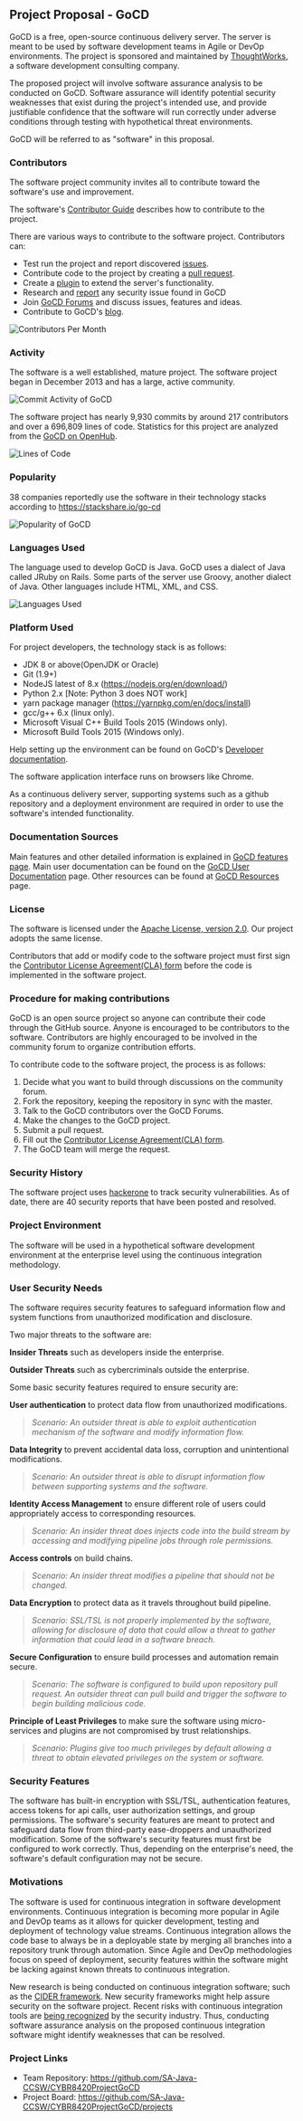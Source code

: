 ## Project Proposal - GoCD
GoCD is a free, open-source continuous delivery server. The server is meant to be used by software development teams in Agile or DevOp environments. The project is sponsored and maintained by [ThoughtWorks](https://www.thoughtworks.com/), a software development consulting company.

The proposed project will involve software assurance analysis to be conducted on GoCD. Software assurance will identify potential security weaknesses that exist during the project's intended use, and provide justifiable confidence that the software will run correctly under adverse conditions through testing with hypothetical threat environments.

GoCD will be referred to as "software" in this proposal.

### Contributors
The software project community invites all to contribute toward the software's use and improvement.

The software's [Contributor Guide](https://www.gocd.org/contribute/) describes how to contribute to the project. 

There are various ways to contribute to the software project. Contributors can:
* Test run the project and report discovered [issues](https://github.com/gocd/gocd/issues). 
* Contribute code to the project by creating a [pull request](https://github.com/gocd/gocd/).
* Create a [plugin](https://docs.gocd.org/current/extension_points/plugin_user_guide.html) to extend the server's functionality.
* Research and [report](https://hackerone.com/gocd) any security issue found in GoCD
* Join [GoCD Forums](https://groups.google.com/forum/#!forum/go-cd) and discuss issues, features and ideas.
* Contribute to GoCD's [blog](https://www.gocd.org/blog/). 


![Contributors Per Month](https://github.com/SA-Java-CCSW/CYBR8420ProjectGoCD/blob/master/images/community.jpg)


### Activity
The software is a well established, mature project. The software project began in December 2013 and has a large, active community.

![Commit Activity of GoCD](https://github.com/SA-Java-CCSW/CYBR8420ProjectGoCD/blob/master/images/activity.jpg)

The software project has nearly 9,930 commits by around 217 contributors and over a 696,809 lines of code. Statistics for this project are analyzed from the [GoCD on OpenHub](https://www.openhub.net/p/gocd).

![Lines of Code](https://github.com/SA-Java-CCSW/CYBR8420ProjectGoCD/blob/master/images/code.jpg)


### Popularity
38 companies reportedly use the software in their technology stacks according to https://stackshare.io/go-cd  

![Popularity of GoCD](https://github.com/SA-Java-CCSW/CYBR8420ProjectGoCD/blob/master/images/popularity.jpg)


### Languages Used
The language used to develop GoCD is Java. GoCD uses a dialect of Java called JRuby on Rails. Some parts of the server use Groovy, another dialect of Java. Other languages include HTML, XML, and CSS.  

![Languages Used](https://github.com/SA-Java-CCSW/CYBR8420ProjectGoCD/blob/master/images/language.jpg)


### Platform Used
For project developers, the technology stack is as follows:
* JDK 8 or above(OpenJDK or Oracle)
* Git (1.9+)
* NodeJS latest of 8.x (https://nodejs.org/en/download/)
* Python 2.x [Note: Python 3 does NOT work]
* yarn package manager (https://yarnpkg.com/en/docs/install)
* gcc/g++ 6.x (linux only). 
* Microsoft Visual C++ Build Tools 2015 (Windows only).
* Microsoft Build Tools 2015 (Windows only).

Help setting up the environment can be found on GoCD's [Developer documentation](https://developer.gocd.org/current/2/2.1.html).

The software application interface runs on browsers like Chrome. 

As a continuous delivery server, supporting systems such as a github repository and a deployment environment are required in order to use the software's intended functionality. 


### Documentation Sources
Main features and other detailed information is explained in [GoCD features page](https://www.gocd.org/why-gocd/). Main user documentation can be found on the [GoCD User Documentation](https://docs.gocd.org/current/) page. Other resources can be found at [GoCD Resources](https://www.gocd.org/resources/) page.


### License
The software is licensed under the [Apache License, version 2.0](https://www.apache.org/licenses/LICENSE-2.0). Our project adopts the same license.

Contributors that add or modify code to the software project must first sign the [Contributor License Agreement(CLA) form](https://www.gocd.org/contributor-license-agreement/) before the code is implemented in the software project.


### Procedure for making contributions
GoCD is an open source project so anyone can contribute their code through the GitHub source. Anyone is encouraged to be contributors to the software. Contributors are highly encouraged to be involved in the community forum to organize contribution efforts.

To contribute code to the software project, the process is as follows:
1. Decide what you want to build through discussions on the community forum.
2. Fork the repository, keeping the repository in sync with the master.
3. Talk to the GoCD contributors over the GoCD Forums.
4. Make the changes to the GoCD project.
5. Submit a pull request.
6. Fill out the [Contributor License Agreement(CLA) form](https://www.gocd.org/contributor-license-agreement/).
7. The GoCD team will merge the request.

### Security History
The software project uses [hackerone](https://hackerone.com/gocd/) to track security vulnerabilities. As of date, there are 40 security reports that have been posted and resolved.

### Project Environment
The software will be used in a hypothetical software development environment at the enterprise level using the continuous integration methodology. 

### User Security Needs
The software requires security features to safeguard information flow and system functions from unauthorized modification and disclosure.

Two major threats to the software are:

**Insider Threats** such as developers inside the enterprise.

**Outsider Threats** such as cybercriminals outside the enterprise.

Some basic security features required to ensure security are:

**User authentication** to protect data flow from unauthorized modifications.
> *Scenario: An outsider threat is able to exploit authentication mechanism of the software and modify information flow.*

**Data Integrity** to prevent accidental data loss, corruption and unintentional modifications.
> *Scenario: An outsider threat is able to disrupt information flow between supporting systems and the software.*
    
**Identity Access Management** to ensure different role of users could appropriately access to corresponding resources.
> *Scenario: An insider threat does injects code into the build stream by accessing and modifying pipeline jobs through role permissions.*
    
**Access controls** on build chains.
> *Scenario: An insider threat modifies a pipeline that should not be changed.*
       
**Data Encryption** to protect data as it travels throughout build pipeline.
> *Scenario: SSL/TSL is not properly implemented by the software, allowing for disclosure of data that could allow a threat to gather information that could lead in a software breach.*

**Secure Configuration** to ensure build processes and automation remain secure.
> *Scenario: The software is configured to build upon repository pull request. An outsider threat can pull build and trigger the software to begin building malicious code.*

**Principle of Least Privileges** to make sure the software using micro-services and plugins are not compromised by trust relationships.
> *Scenario: Plugins give too much privileges by default allowing a threat to obtain elevated privileges on the system or software.*

        
### Security Features
The software has built-in encryption with SSL/TSL, authentication features, access tokens for api calls, user authorization settings, and group permissions. The software's security features are meant to protect and safeguard data flow from third-party ease-droppers and unauthorized modification. Some of the software's security features must first be configured to work correctly. Thus, depending on the enterprise's need, the software's default configuration may not be secure.

### Motivations
The software is used for continuous integration in software development environments. Continuous integration is becoming more popular in Agile and DevOp teams as it allows for quicker development, testing and deployment of technology value streams. Continuous integration allows the code base to always be in a deployable state by merging all branches into a repository trunk through automation. Since Agile and DevOp methodologies focus on speed of deployment, security features within the software might be lacking against known threats to continuous integration.

New research is being conducted on continuous integration software; such as the [CIDER framework](https://github.com/spaceB0x/cider). New security frameworks might help assure security on the software project. Recent risks with continuous integration tools are [being recognized](https://thenewstack.io/poorly-configured-ci-cd-systems-can-be-a-backdoor-into-your-infrastructure/) by the security industry. Thus, conducting software assurance analysis on the proposed continuous integration software might identify weaknesses that can be resolved.

### Project Links
* Team Repository: https://github.com/SA-Java-CCSW/CYBR8420ProjectGoCD
* Project Board: https://github.com/SA-Java-CCSW/CYBR8420ProjectGoCD/projects

